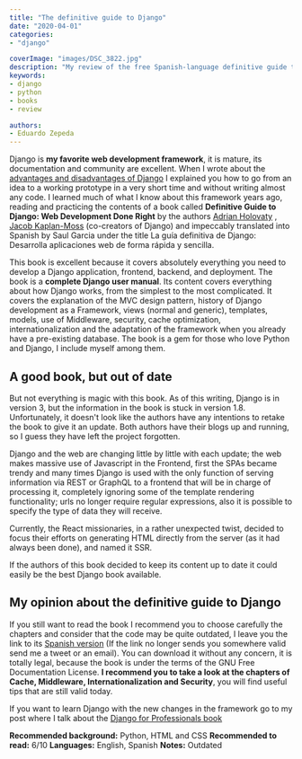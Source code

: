 ```yaml
---
title: "The definitive guide to Django"
date: "2020-04-01"
categories:
- "django"

coverImage: "images/DSC_3822.jpg"
description: "My review of the free Spanish-language definitive guide to Django from the book. The definitive guide to Django, by the co-creators of Django"
keywords:
- django
- python
- books
- review

authors:
- Eduardo Zepeda
---
```


Django is **my favorite web development framework**, it is mature, its documentation and community are excellent. When I wrote about the [advantages and disadvantages of Django](/blog/why-should-you-use-django-framework/) I explained you how to go from an idea to a working prototype in a very short time and without writing almost any code. I learned much of what I know about this framework years ago, reading and practicing the contents of a book called **Definitive Guide to Django: Web Development Done Right** by the authors [Adrian Holovaty](http://www.holovaty.com/) , [Jacob Kaplan-Moss](https://jacobian.org/) (co-creators of Django) and impeccably translated into Spanish by Saul Garcia under the title La guía definitiva de Django: Desarrolla aplicaciones web de forma rápida y sencilla.

This book is excellent because it covers absolutely everything you need to develop a Django application, frontend, backend, and deployment. The book is a **complete Django user manual**. Its content covers everything about how Django works, from the simplest to the most complicated. It covers the explanation of the MVC design pattern, history of Django development as a Framework, views (normal and generic), templates, models, use of Middleware, security, cache optimization, internationalization and the adaptation of the framework when you already have a pre-existing database. The book is a gem for those who love Python and Django, I include myself among them.

## A good book, but out of date

But not everything is magic with this book. As of this writing, Django is in version 3, but the information in the book is stuck in version 1.8. Unfortunately, it doesn't look like the authors have any intentions to retake the book to give it an update. Both authors have their blogs up and running, so I guess they have left the project forgotten.

Django and the web are changing little by little with each update; the web makes massive use of Javascript in the Frontend, first the SPAs became trendy and many times Django is used with the only function of serving information via REST or GraphQL to a frontend that will be in charge of processing it, completely ignoring some of the template rendering functionality; urls no longer require regular expressions, also it is possible to specify the type of data they will receive.

Currently, the React missionaries, in a rather unexpected twist, decided to focus their efforts on generating HTML directly from the server (as it had always been done), and named it SSR.

If the authors of this book decided to keep its content up to date it could easily be the best Django book available.

## My opinion about the definitive guide to Django

If you still want to read the book I recommend you to choose carefully the chapters and consider that the code may be quite outdated, I leave you the link to its [Spanish version](http://bibing.us.es/proyectos/abreproy/12051/fichero/libros%252Flibro-django.pdf) (If the link no longer sends you somewhere valid send me a tweet or an email). You can download it without any concern, it is totally legal, because the book is under the terms of the GNU Free Documentation License. **I recommend you to take a look at the chapters of Cache, Middleware, Internationalization and Security**, you will find useful tips that are still valid today.

If you want to learn Django with the new changes in the framework go to my post where I talk about the [Django for Professionals book](/blog/django-for-professionals-review/)

****Recommended background:**** Python, HTML and CSS
**Recommended to read:** 6/10
**Languages:** English, Spanish
**Notes:** Outdated